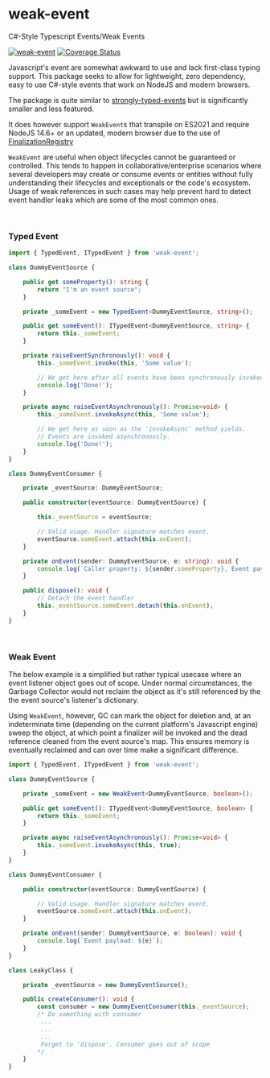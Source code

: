 # weak-event

C#-Style Typescript Events/Weak Events

[![weak-event](https://github.com/yuval-po/weak-event/actions/workflows/weak-event.yml/badge.svg)](https://github.com/yuval-po/weak-event/actions/workflows/weak-event.yml) [![Coverage Status](https://coveralls.io/repos/github/yuval-po/weak-event/badge.svg?branch=main)](https://coveralls.io/github/yuval-po/weak-event?branch=main)


Javascript's event are somewhat awkward to use and lack first-class typing support.
This package seeks to allow for lightweight, zero dependency, easy to use C#-style events that work on NodeJS and modern browsers.

The package is quite similar to [strongly-typed-events](https://github.com/KeesCBakker/Strongly-Typed-Events-for-TypeScript) but is significantly
smaller and less featured.

It does however support `WeakEvent`s that transpile on ES2021 and require NodeJS 14.6+ or an updated, modern browser due to
the use of [FinalizationRegistry](https://developer.mozilla.org/en-US/docs/Web/JavaScript/Reference/Global_Objects/FinalizationRegistry)

`WeakEvent` are useful when object lifecycles cannot be guaranteed or controlled. This tends to happen in collaborative/enterprise scenarios where several developers may create or consume events or entities without fully understanding their lifecycles and exceptionals or the code's ecosystem.
Usage of weak references in such cases may help prevent hard to detect event handler leaks which are some of the most common ones.

<br />

### Typed Event

```typescript
import { TypedEvent, ITypedEvent } from 'weak-event';

class DummyEventSource {

	public get someProperty(): string {
		return "I'm an event source";
	}

	private _someEvent = new TypedEvent<DummyEventSource, string>();

	public get someEvent(): ITypedEvent<DummyEventSource, string> {
		return this._someEvent;
	}

	private raiseEventSynchronously(): void {
		this._someEvent.invoke(this, 'Some value');

		// We get here after all events have been synchronously invoked
		console.log('Done!');
	}

	private async raiseEventAsynchronously(): Promise<void> {
		this._someEvent.invokeAsync(this, 'Some value');

		// We get here as soon as the 'invokeAsync' method yields.
		// Events are invoked asynchronously.
		console.log('Done!');
	}
}

class DummyEventConsumer {

	private _eventSource: DummyEventSource;

	public constructor(eventSource: DummyEventSource) {

		this._eventSource = eventSource;

		// Valid usage. Handler signature matches event.
		eventSource.someEvent.attach(this.onEvent);
	}

	private onEvent(sender: DummyEventSource, e: string): void {
		console.log(`Caller property: ${sender.someProperty}, Event payload: ${e}`);
	}

	public dispose(): void {
		// Detach the event handler
		this._eventSource.someEvent.detach(this.onEvent);
	}
}


```
<br />

### Weak Event

The below example is a simplified but rather typical usecase where an event listener object goes
out of scope. Under normal circumstances, the Garbage Collector would not reclaim the object as it's still
referenced by the the event source's listener's dictionary.

Using `WeakEvent`, however, GC can mark the object for deletion and, at an indeterminate time (depending on the current platform's Javascript engine)
sweep the object, at which point a finalizer will be invoked and the dead reference cleaned from the event source's map.
This ensures memory is eventually reclaimed and can over time make a significant difference.

```typescript
import { TypedEvent, ITypedEvent } from 'weak-event';

class DummyEventSource {

	private _someEvent = new WeakEvent<DummyEventSource, boolean>();

	public get someEvent(): ITypedEvent<DummyEventSource, boolean> {
		return this._someEvent;
	}

	private async raiseEventAsynchronously(): Promise<void> {
		this._someEvent.invokeAsync(this, true);
	}
}

class DummyEventConsumer {

	public constructor(eventSource: DummyEventSource) {

		// Valid usage. Handler signature matches event.
		eventSource.someEvent.attach(this.onEvent);
	}

	private onEvent(sender: DummyEventSource, e: boolean): void {
		console.log(`Event payload: ${e}`);
	}
}

class LeakyClass {

	private _eventSource = new DummyEventSource();

	public createConsumer(): void {
		const consumer = new DummyEventConsumer(this._eventSource);
		/* Do something with consumer
		 ...
		 ...
		 ...
		 Forget to 'dispose'. Consumer goes out of scope
		*/
	}
}

```
